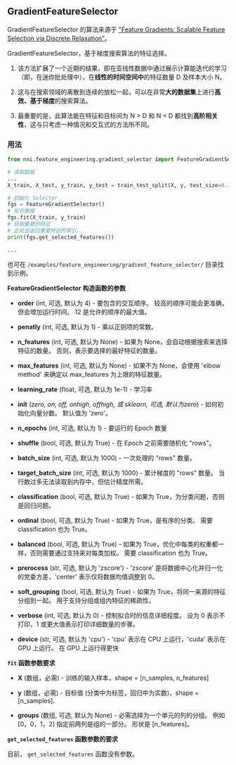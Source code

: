 ## GradientFeatureSelector

GradientFeatureSelector 的算法来源于 ["Feature Gradients: Scalable Feature Selection via Discrete Relaxation"](https://arxiv.org/pdf/1908.10382.pdf)。

GradientFeatureSelector，基于梯度搜索算法的特征选择。

1) 该方法扩展了一个近期的结果，即在亚线性数据中通过展示计算能迭代的学习（即，在迷你批处理中），在**线性的时间空间中**的特征数量 D 及样本大小 N。

2) 这与在搜索领域的离散到连续的放松一起，可以在非常**大的数据集**上进行**高效、基于梯度**的搜索算法。

3) 最重要的是，此算法能在特征和目标间为 N > D 和 N < D 都找到**高阶相关性**，这与只考虑一种情况和交互式的方法所不同。


### 用法

```python
from nni.feature_engineering.gradient_selector import FeatureGradientSelector

# 读取数据
...
X_train, X_test, y_train, y_test = train_test_split(X, y, test_size=0.33, random_state=42)

# 初始化 Selector
fgs = FeatureGradientSelector()
# 拟合数据
fgs.fit(X_train, y_train)
# 获取重要的特征
# 此处会返回重要特征的索引。
print(fgs.get_selected_features())

...
```

也可在 `/examples/feature_engineering/gradient_feature_selector/` 目录找到示例。

**FeatureGradientSelector 构造函数的参数**

* **order** (int, 可选, 默认为 4) - 要包含的交互顺序。 较高的顺序可能会更准确，但会增加运行时间。 12 是允许的顺序的最大值。

* **penatly** (int, 可选, 默认为 1) - 乘以正则项的常数。

* **n_features** (int, 可选, 默认为 None) - 如果为 None，会自动根据搜索来选择特征的数量。 否则，表示要选择的最好特征的数量。

* **max_features** (int, 可选, 默认为 None) - 如果不为 None，会使用 'elbow method' 来确定以 max_features 为上限的特征数量。

* **learning_rate** (float, 可选, 默认为 1e-1) - 学习率

* **init** (*zero, on, off, onhigh, offhigh, 或 sklearn, 可选, 默认为zero*) - 如何初始化向量分数。 默认值为 'zero'。

* **n_epochs** (int, 可选, 默认为 1) - 要运行的 Epoch 数量

* **shuffle** (bool, 可选, 默认为 True) - 在 Epoch 之前需要随机化 "rows"。

* **batch_size** (int, 可选, 默认为 1000) - 一次处理的 "rows" 数量。

* **target_batch_size** (int, 可选, 默认为 1000) - 累计梯度的 "rows" 数量。 当行数过多无法读取到内存中，但估计精度所需。

* **classification** (bool, 可选, 默认为 True) - 如果为 True，为分类问题，否则是回归问题。

* **ordinal** (bool, 可选, 默认为 True) - 如果为 True，是有序的分类。 需要 classification 也为 True。

* **balanced** (bool, 可选, 默认为 True) - 如果为 True，优化中每类的权重都一样，否则需要通过支持来对每类加权。 需要 classification 也为 True。

* **prerocess** (str, 可选, 默认为 'zscore') - 'zscore' 是将数据中心化并归一化的党委方差，'center' 表示仅将数据均值调整到 0。

* **soft_grouping** (bool, 可选, 默认为 True) - 如果为 True，将同一来源的特征分组到一起。 用于支持分组或组内特征的稀疏性。

* **verbose** (int, 可选, 默认为 0) - 控制拟合时的信息详细程度。 设为 0 表示不打印，1 或更大值表示打印详细数量的步骤。

* **device** (str, 可选, 默认为 'cpu') - 'cpu' 表示在 CPU 上运行，'cuda' 表示在 GPU 上运行。 在 GPU 上运行得更快


**`fit` 函数参数要求**

* **X** (数组，必需) - 训练的输入样本，shape = [n_samples, n_features]

* **y** (数组，必需) - 目标值 (分类中为标签，回归中为实数)，shape = [n_samples].

* **groups** (数组, 可选, 默认为 None) - 必需选择为一个单元的列的分组。 例如 [0，0，1，2] 指定前两列是组的一部分。 形状是 [n_features]。

**`get_selected_features` 函数参数的要求**

 目前， `get_selected_features` 函数没有参数。

